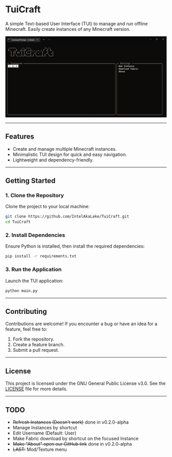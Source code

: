# **TuiCraft**

A simple Text-based User Interface (TUI) to manage and run offline Minecraft. Easily create instances of any Minecraft version.

![Preview](image.png)

---

## **Features**
- Create and manage multiple Minecraft instances.
- Minimalistic TUI design for quick and easy navigation.
- Lightweight and dependency-friendly.

---

## **Getting Started**

### **1. Clone the Repository**
Clone the project to your local machine:

```bash
git clone https://github.com/IntelAkaLake/TuiCraft.git
cd TuiCraft
```

### **2. Install Dependencies**
Ensure Python is installed, then install the required dependencies:

```bash
pip install -r requirements.txt
```

### **3. Run the Application**
Launch the TUI application:

```bash
python main.py
```

---

## **Contributing**
Contributions are welcome! If you encounter a bug or have an idea for a feature, feel free to:
1. Fork the repository.
2. Create a feature branch.
3. Submit a pull request.

---

## **License**
This project is licensed under the GNU General Public License v3.0. See the [LICENSE](LICENSE) file for more details.

---

## **TODO**
- ~~Refresh Instances (Doesn't work)~~ done in v0.2.0-alpha
- Manage Instances by shortcut
- Edit Username (Default: User)
- Make Fabric download by shortcut on the focused Instance
- ~~Make "About" open our GitHub link~~ done in v0.2.0-alpha
- ~~LAST:~~ Mod/Texture menu
